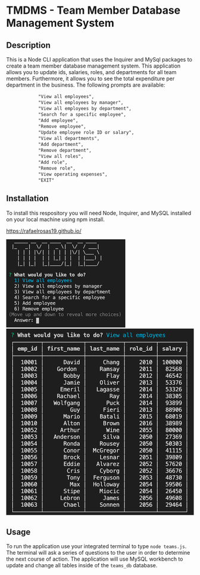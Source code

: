 # TMDMS - Team Member Database Management System

## Description

This is a Node CLI application that uses the Inquirer and MySql packages to create a team member database management system. This application allows you to update ids, salaries, roles, and departments for all team members. Furthermore, it allows you to see the total expenditure per department in the business. The following prompts are available:    

                "View all employees",
                "View all employees by manager",
                "View all employees by department",
                "Search for a specific employee",
                "Add employee",
                "Remove employee",
                "Update employee role ID or salary",
                "View all departments",
                "Add department",
                "Remove department",
                "View all roles",
                "Add role",
                "Remove role",
                "View operating expenses",
                "EXIT"

## Installation

To install this respository you will need Node, Inquirer, and MySQL installed on your local machine using npm install. 

https://rafaelrosas19.github.io/

![](/assets/startup.png)
![](/assets/employees.png)


## Usage

To run the application use your integrated terminal to type `node teams.js`. The terminal will ask a series of questions to the user in order to determine the next course of action. The application will use MySQL workbench to update and change all tables inside of the `teams_db` database. 
